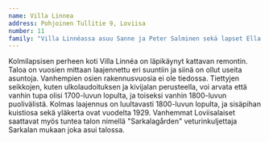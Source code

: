 ```yaml
---
name: Villa Linnea
address: Pohjoinen Tullitie 9, Loviisa
number: 11
family: "Villa Linnéassa asuu Sanne ja Peter Salminen sekä lapset Ella 9v., Melvin 6v. ja Vera 3v. Sekä Sanne että Peter työskentelevät opettajina. Kahden ensimmäisen intensiivisen remonttivuoden jälkeen remonttia tehdään pääosin kesällä kun on enemmän aikaa. Arkena ei jurikaan ehdi kun työ ja harrastukset vaativat oman aikansa. Peter harrastaa triathlonia, Sanne koripalloa ja kuorolaulua sekä lapset painia, ratsastusta ja partiota.\n Lisää meidän peruskorjauksesta, ruotsiksi blogissa <a href=\"http://villalinnea.ratata.fi\">villalinnea.ratata.fi</a>"
---
```

Kolmilapsisen perheen koti Villa Linnéa on läpikäynyt kattavan remontin. Taloa on vuosien mittaan laajennettu eri suuntiin ja siinä on ollut useita asuntoja. Vanhempien osien rakennusvuosia ei ole tiedossa. Tiettyjen seikkojen, kuten ulkolaudoituksen ja kivijalan perusteella, voi arvata että vanhin tupa olisi 1700-luvun lopulta, ja toiseksi vanhin 1800-luvun puolivälistä. Kolmas laajennus on luultavasti 1800-luvun lopulta, ja sisäpihan kuistiosa sekä yläkerta ovat vuodelta 1929. Vanhemmat Loviisalaiset saattavat myös tuntea talon nimellä "Sarkalagården" veturinkuljettaja Sarkalan mukaan joka asui talossa.
